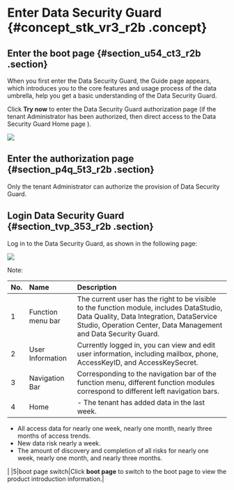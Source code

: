 # Enter Data Security Guard {#concept_stk_vr3_r2b .concept}

## Enter the boot page {#section_u54_ct3_r2b .section}

When you first enter the Data Security Guard, the Guide page appears, which introduces you to the core features and usage process of the data umbrella, help you get a basic understanding of the Data Security Guard.

Click **Try now** to enter the Data Security Guard authorization page \(if the tenant Administrator has been authorized, then direct access to the Data Security Guard Home page \).

![](http://static-aliyun-doc.oss-cn-hangzhou.aliyuncs.com/assets/img/17054/15368083298841_en-US.png)

## Enter the authorization page {#section_p4q_5t3_r2b .section}

Only the tenant Administrator can authorize the provision of Data Security Guard.

## Login Data Security Guard {#section_tvp_353_r2b .section}

Log in to the Data Security Guard, as shown in the following page:

![](http://static-aliyun-doc.oss-cn-hangzhou.aliyuncs.com/assets/img/17054/15368083308850_en-US.png)

Note:

|No.|Name|Description|
|:--|:---|:----------|
|1|Function menu bar|The current user has the right to be visible to the function module, includes DataStudio, Data Quality, Data Integration, DataService Studio, Operation Center, Data Management and Data Security Guard.|
|2|User Information|Currently logged in, you can view and edit user information, including mailbox, phone, AccessKeyID, and AccessKeySecret.|
|3|Navigation Bar|Corresponding to the navigation bar of the function menu, different function modules correspond to different left navigation bars.|
|4|Home| -   The tenant has added data in the last week.
-   All access data for nearly one week, nearly one month, nearly three months of access trends.
-   New data risk nearly a week.
-   The amount of discovery and completion of all risks for nearly one week, nearly one month, and nearly three months.

 |
|5|boot page switch|Click **boot page** to switch to the boot page to view the product introduction information.|

